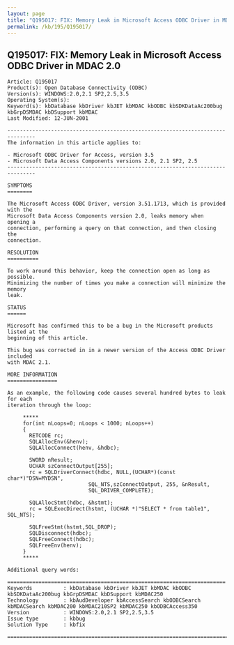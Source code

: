 ```yaml
---
layout: page
title: "Q195017: FIX: Memory Leak in Microsoft Access ODBC Driver in MDAC 2.0"
permalink: /kb/195/Q195017/
---
```


## Q195017: FIX: Memory Leak in Microsoft Access ODBC Driver in MDAC 2.0

	Article: Q195017
	Product(s): Open Database Connectivity (ODBC)
	Version(s): WINDOWS:2.0,2.1 SP2,2.5,3.5
	Operating System(s): 
	Keyword(s): kbDatabase kbDriver kbJET kbMDAC kbODBC kbSDKDataAc200bug kbGrpDSMDAC kbDSupport kbMDAC
	Last Modified: 12-JUN-2001
	
	-------------------------------------------------------------------------------
	The information in this article applies to:
	
	- Microsoft ODBC Driver for Access, version 3.5 
	- Microsoft Data Access Components versions 2.0, 2.1 SP2, 2.5 
	-------------------------------------------------------------------------------
	
	SYMPTOMS
	========
	
	The Microsoft Access ODBC Driver, version 3.51.1713, which is provided with the
	Microsoft Data Access Components version 2.0, leaks memory when opening a
	connection, performing a query on that connection, and then closing the
	connection.
	
	RESOLUTION
	==========
	
	To work around this behavior, keep the connection open as long as possible.
	Minimizing the number of times you make a connection will minimize the memory
	leak.
	
	STATUS
	======
	
	Microsoft has confirmed this to be a bug in the Microsoft products listed at the
	beginning of this article.
	
	This bug was corrected in in a newer version of the Access ODBC Driver included
	with MDAC 2.1.
	
	MORE INFORMATION
	================
	
	As an example, the following code causes several hundred bytes to leak for each
	iteration through the loop:
	
	     *****
	     for(int nLoops=0; nLoops < 1000; nLoops++)
	     {
	       RETCODE rc;
	       SQLAllocEnv(&henv);
	       SQLAllocConnect(henv, &hdbc);
	
	       SWORD nResult;
	       UCHAR szConnectOutput[255];
	       rc = SQLDriverConnect(hdbc, NULL,(UCHAR*)(const char*)"DSN=MYDSN",
	                          SQL_NTS,szConnectOutput, 255, &nResult,
	                          SQL_DRIVER_COMPLETE);
	
	       SQLAllocStmt(hdbc, &hstmt);
	       rc = SQLExecDirect(hstmt, (UCHAR *)"SELECT * from table1", SQL_NTS);
	
	       SQLFreeStmt(hstmt,SQL_DROP);
	       SQLDisconnect(hdbc);
	       SQLFreeConnect(hdbc);
	       SQLFreeEnv(henv);
	     }
	     *****
	
	Additional query words:
	
	======================================================================
	Keywords          : kbDatabase kbDriver kbJET kbMDAC kbODBC kbSDKDataAc200bug kbGrpDSMDAC kbDSupport kbMDAC250 
	Technology        : kbAudDeveloper kbAccessSearch kbODBCSearch kbMDACSearch kbMDAC200 kbMDAC210SP2 kbMDAC250 kbODBCAccess350
	Version           : WINDOWS:2.0,2.1 SP2,2.5,3.5
	Issue type        : kbbug
	Solution Type     : kbfix
	
	=============================================================================
	
